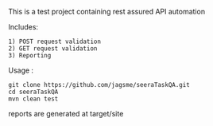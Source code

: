 This is a test project containing rest assured API automation

Includes:

    1) POST request validation
    2) GET request validation
    3) Reporting 

Usage :

    git clone https://github.com/jagsme/seeraTaskQA.git
    cd seeraTaskQA
    mvn clean test

reports are generated at target/site


